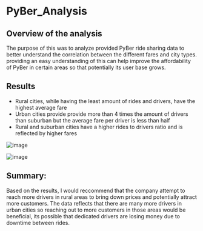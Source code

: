 # PyBer_Analysis
## Overview of the analysis 
The purpose of this was to analyze provided PyBer ride sharing data to better understand the correlation between the different fares and city types. providing an easy understanding of this can help improve the affordability of PyBer in certain areas so that potentially its user base grows.
## Results 

- Rural cities, while having the least amount of rides and drivers, have the highest average fare 
- Urban cities provide provide more than 4 times the amount of drivers than suburban but the average fare per driver is less than half
- Rural and suburban cities have a higher rides to drivers ratio and is reflected by higher fares 

![image](https://user-images.githubusercontent.com/66809577/180041862-85628348-b4a4-4480-88ef-01a2fb3eb014.png)

![image](https://user-images.githubusercontent.com/66809577/180041972-5b83f195-557f-4fe8-8968-de8e64e5063d.png)

## Summary: 
Based on the results, I would reccommend that the company attempt to reach more drivers in rural areas to bring down prices and potentially attract more customers. The data reflects that there are many more drivers in urban cities so reaching out to more customers in those areas would be beneficial, its possible that dedicated drivers are losing money due to downtime between rides.
